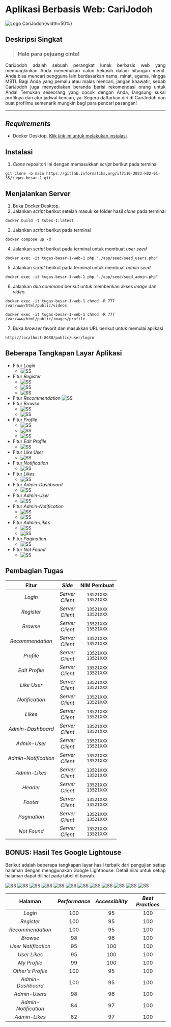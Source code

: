 # Aplikasi Berbasis Web: CariJodoh

![Logo CariJodoh](src/public/images/assets/logo.webp){width=50%}

## Deskripsi Singkat
> <h3>Halo para pejuang cinta!</h3> 
<div align="justify">
    <p>CariJodoh adalah sebuah perangkat lunak berbasis web yang memungkinkan Anda menemukan calon kekasih dalam hitungan menit. Anda bisa mencari pengguna lain berdasarkan nama, minat, agama, hingga MBTI. Bagi Anda yang pemalu atau malas mencari, jangan khawatir, sebab CariJodoh juga menyediakan beranda berisi rekomendasi orang untuk Anda! Temukan seseorang yang cocok dengan Anda, langsung sukai profilnya dan atur jadwal kencan, ya. Segera daftarkan diri di CariJodoh dan buat profilmu semenarik mungkin bagi para pencari pasangan!</p>
</div>

----

## _Requirements_
- Docker Desktop. [Klik _link_ ini untuk melakukan instalasi](https://www.docker.com/products/docker-desktop/).

## Instalasi
1. _Clone_ repositori ini dengan memasukkan _script_ berikut pada terminal
```
git clone -b main https://gitlab.informatika.org/if3110-2023-k02-01-35/tugas-besar-1.git
```

## Menjalankan Server
1. Buka Docker Desktop.
2. Jalankan _script_ berikut setelah masuk ke folder hasil _clone_ pada terminal
```
docker build -t tubes-1:latest .
```
3. Jalankan _script_ berikut pada terminal
```
docker compose up -d
```
4. Jalankan _script_ berikut pada terminal untuk membuat _user seed_
```
docker exec -it tugas-besar-1-web-1 php "./app/seed/seed_users.php"
```
5. Jalankan _script_ berikut pada terminal untuk membuat _admin seed_
```
docker exec -it tugas-besar-1-web-1 php "./app/seed/seed_admin.php"
```
6. Jalankan dua _command_ berikut untuk memberikan akses _image_ dan _video_.
```
docker exec -it tugas-besar-1-web-1 chmod -R 777 /var/www/html/public/videos
```
```
docker exec -it tugas-besar-1-web-1 chmod -R 777 /var/www/html/public/images/profile
```
7. Buka _browser_ favorit dan masukkan URL berikut untuk memulai aplikasi
```
http://localhost:8080/public/user/login
```


## Beberapa Tangkapan Layar Aplikasi
- Fitur _Login_
    * ![SS](docs/visualisasi/login.JPG)
- Fitur _Register_
    * ![SS](docs/visualisasi/register1.JPG)
    * ![SS](docs/visualisasi/register2.JPG)
    * ![SS](docs/visualisasi/register3.JPG)
- Fitur _Recommendation_
![SS](docs/visualisasi/recommendation.JPG)
- Fitur _Browse_
    * ![SS](docs/visualisasi/browse1.JPG)
    * ![SS](docs/visualisasi/browse2.JPG)
- Fitur _Profile_
    * ![SS](docs/visualisasi/myprofile1.JPG)
    * ![SS](docs/visualisasi/myprofile2.JPG)
    * ![SS](docs/visualisasi/othersprofile.JPG)
- Fitur _Edit Profile_
    * ![SS](docs/visualisasi/editprofile.JPG)
- Fitur _Like User_
    * ![SS](docs/visualisasi/likeuser.JPG)
- Fitur _Notification_
    * ![SS](docs/visualisasi/notification.JPG)
- Fitur _Likes_
    * ![SS](docs/visualisasi/likes.JPG)
- Fitur _Admin-Dashboard_
    * ![SS](docs/visualisasi/admin-dashboard.JPG)
- Fitur _Admin-User_
    * ![SS](docs/visualisasi/admin-user.JPG)
- Fitur _Admin-Notification_
    * ![SS](docs/visualisasi/admin-notification.JPG)
    * ![SS](docs/visualisasi/admin-notification2.JPG)
- Fitur _Admin-Likes_
    * ![SS](docs/visualisasi/admin-likes.JPG)
    * ![SS](docs/visualisasi/admin-likes2.JPG)
- Fitur _Pagination_
    * ![SS](docs/visualisasi/pagination.JPG)
- Fitur _Not Found_
    * ![SS](docs/visualisasi/notfound.JPG)
    

## Pembagian Tugas
| Fitur | _Side_ | NIM Pembuat
| :---: | :---: | :---:
| _Login_ | _Server_<br>_Client_ | `13521XXX`<br>`13521XXX`
| _Register_ | _Server_<br>_Client_ | `13521XXX`<br>`13521XXX`
| _Browse_ | _Server_<br>_Client_ | `13521XXX`<br>`13521XXX`
| _Recommendation_ | _Server_<br>_Client_ | `13521XXX`<br>`13521XXX`
| _Profile_ | _Server_<br>_Client_ | `13521XXX`<br>`13521XXX`
| _Edit Profile_ | _Server_<br>_Client_ | `13521XXX`<br>`13521XXX`
| _Like User_ | _Server_<br>_Client_ | `13521XXX`<br>`13521XXX`
| _Notification_ | _Server_<br>_Client_ | `13521XXX`<br>`13521XXX`
| _Likes_ | _Server_<br>_Client_ | `13521XXX`<br>`13521XXX`
| _Admin-Dashboard_ | _Server_<br>_Client_ | `13521XXX`<br>`13521XXX`
| _Admin-User_ | _Server_<br>_Client_ | `13521XXX`<br>`13521XXX`
| _Admin-Notification_ | _Server_<br>_Client_ | `13521XXX`<br>`13521XXX`
| _Admin-Likes_ | _Server_<br>_Client_ | `13521XXX`<br>`13521XXX`
| _Header_ | _Server_<br>_Client_ | `13521XXX`<br>`13521XXX`
| _Footer_ | _Server_<br>_Client_ | `13521XXX`<br>`13521XXX`
| _Pagination_ | _Server_<br>_Client_ | `13521XXX`<br>`13521XXX`
| _Not Found_ | _Server_<br>_Client_ | `13521XXX`<br>`13521XXX`



## BONUS: Hasil Tes Google Lightouse
<div align="justify">
    <p>Berikut adalah beberapa tangkapan layar hasil terbaik dari pengujian setiap halaman dengan menggunakan Google Lighthouse. Detail nilai untuk setiap halaman dapat dilihat pada tabel di bawah.</p>
</div>

![SS](docs/lighthouse/login.png)
![SS](docs/lighthouse/register.png)
![SS](docs/lighthouse/recommendation.png)
![SS](docs/lighthouse/browse.png)
![SS](docs/lighthouse/user-notification.png)
![SS](docs/lighthouse/user-likes.png)
![SS](docs/lighthouse/my-profile.png)
![SS](docs/lighthouse/view-profile.png)
![SS](docs/lighthouse/admin-dashboard.png)
![SS](docs/lighthouse/admin-users.png)
![SS](docs/lighthouse/admin-notification.png)
![SS](docs/lighthouse/admin-likes.png)

| Halaman | _Performance_ | _Accessibility_ | _Best Practices_
| :---: | :---: | :---: | :---:
| _Login_ | 100 | 95 | 100
| _Register_ | 100 | 95 | 100
| _Recommendation_ | 100 | 95 | 100
| _Browse_ | 98 | 96 | 100
| _User Notification_ | 95 | 100 | 100
| _User Likes_ | 95 | 100 | 100
| _My Profile_ | 99 | 100 | 100
| _Other's Profile_ | 100 | 95 | 100
| _Admin-Dashboard_ | 100 | 95 | 100
| _Admin-Users_ | 98 | 96 | 100
| _Admin-Notification_ | 84 | 97 | 100
| _Admin-Likes_ | 82 | 97 | 100